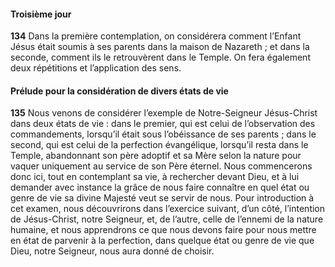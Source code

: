 #### Troisième jour

**134** Dans la première contemplation, on considérera comment l’Enfant Jésus était soumis à ses parents dans la maison de Nazareth ; et dans la seconde, comment ils le retrouvèrent dans le Temple. On fera également deux répétitions et l’application des sens.

#### Prélude pour la considération de divers états de vie

**135** Nous venons de considérer l’exemple de Notre-Seigneur Jésus-Christ dans deux états de vie : dans le premier, qui est celui de l’observation des commandements, lorsqu’il était sous l’obéissance de ses parents ; dans le second, qui est celui de la perfection évangélique, lorsqu’il resta dans le Temple, abandonnant son père adoptif et sa Mère selon la nature pour vaquer uniquement au service de son Père éternel. Nous commencerons donc ici, tout en contemplant sa vie, à rechercher devant Dieu, et à lui demander avec instance la grâce de nous faire connaître en quel état ou genre de vie sa divine Majesté veut se servir de nous. Pour introduction à cet examen, nous découvrirons dans l’exercice suivant, d’un côté, l’intention de Jésus-Christ, notre Seigneur, et, de l’autre, celle de l’ennemi de la nature humaine, et nous apprendrons ce que nous devons faire pour nous mettre en état de parvenir à la perfection, dans quelque état ou genre de vie que Dieu, notre Seigneur, nous aura donné de choisir.
